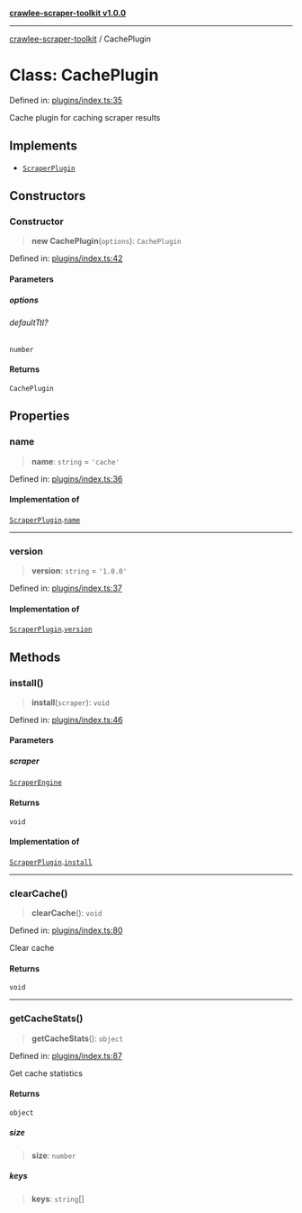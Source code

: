 [**crawlee-scraper-toolkit v1.0.0**](../README.md)

***

[crawlee-scraper-toolkit](../globals.md) / CachePlugin

# Class: CachePlugin

Defined in: [plugins/index.ts:35](https://github.com/devalexanderdaza/crawlee-scraper-toolkit/blob/main/src/plugins/index.ts#L35)

Cache plugin for caching scraper results

## Implements

- [`ScraperPlugin`](../interfaces/ScraperPlugin.md)

## Constructors

### Constructor

> **new CachePlugin**(`options`): `CachePlugin`

Defined in: [plugins/index.ts:42](https://github.com/devalexanderdaza/crawlee-scraper-toolkit/blob/main/src/plugins/index.ts#L42)

#### Parameters

##### options

###### defaultTtl?

`number`

#### Returns

`CachePlugin`

## Properties

### name

> **name**: `string` = `'cache'`

Defined in: [plugins/index.ts:36](https://github.com/devalexanderdaza/crawlee-scraper-toolkit/blob/main/src/plugins/index.ts#L36)

#### Implementation of

[`ScraperPlugin`](../interfaces/ScraperPlugin.md).[`name`](../interfaces/ScraperPlugin.md#name)

***

### version

> **version**: `string` = `'1.0.0'`

Defined in: [plugins/index.ts:37](https://github.com/devalexanderdaza/crawlee-scraper-toolkit/blob/main/src/plugins/index.ts#L37)

#### Implementation of

[`ScraperPlugin`](../interfaces/ScraperPlugin.md).[`version`](../interfaces/ScraperPlugin.md#version)

## Methods

### install()

> **install**(`scraper`): `void`

Defined in: [plugins/index.ts:46](https://github.com/devalexanderdaza/crawlee-scraper-toolkit/blob/main/src/plugins/index.ts#L46)

#### Parameters

##### scraper

[`ScraperEngine`](../interfaces/ScraperEngine.md)

#### Returns

`void`

#### Implementation of

[`ScraperPlugin`](../interfaces/ScraperPlugin.md).[`install`](../interfaces/ScraperPlugin.md#install)

***

### clearCache()

> **clearCache**(): `void`

Defined in: [plugins/index.ts:80](https://github.com/devalexanderdaza/crawlee-scraper-toolkit/blob/main/src/plugins/index.ts#L80)

Clear cache

#### Returns

`void`

***

### getCacheStats()

> **getCacheStats**(): `object`

Defined in: [plugins/index.ts:87](https://github.com/devalexanderdaza/crawlee-scraper-toolkit/blob/main/src/plugins/index.ts#L87)

Get cache statistics

#### Returns

`object`

##### size

> **size**: `number`

##### keys

> **keys**: `string`[]
